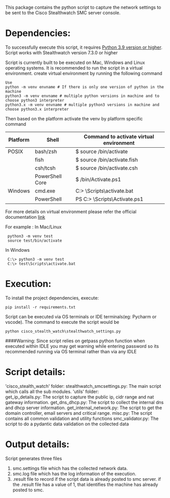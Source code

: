 This package contains the python script to capture the network settings to be sent to the 
Cisco Stealthwatch SMC server console.

# Dependencies:
To successfully execute this script, it requires [Python 3.9 version or higher](https://www.python.org/downloads/release/python-390/).
Script works with Stealthwatch version 7.3.0 or higher

Script is currently built to be executed on Mac, Windows and Linux operating systems.
It is recommended to run the script in a virtual environment. create virtual environment by running the following command
```
Use 
python -m venv envname # If there is only one version of python in the machine 
python3 -m venv envname # multiple python versions in machine and to choose python3 interpreter
python3.x -m venv envname # multiple python3 versions in machine and choose python3.x interpreter
```
Then based on the platform activate the venv by platform specific  command

| Platform      | Shell             | Command to activate virtual environment |
| ------------- | --------------  | --------------------------------------- |
| POSIX         | bash/zsh        |  $ source <venv>/bin/activate           |
|               | fish            |  $ source <venv>/bin/activate.fish      |
|               | csh/tcsh        |  $ source <venv>/bin/activate.csh       |
|               | PowerShell Core |  $ <venv>/bin/Activate.ps1              |
| Windows       | cmd.exe         |  C:\> <venv>\Scripts\activate.bat       |
|               | PowerShell      |  PS C:\> <venv>\Scripts\Activate.ps1    |

For more details on virtual environment please refer the official documentation [link](https://docs.python.org/3/library/venv.html)

For example :
In Mac/Linux
```
 python3 -m venv test
 source test/bin/activate
```
In Windows
```
 C:\> python3 -m venv test
 C:\> test\Scripts\activate.bat
```
# Execution:
To install the project dependencies, execute:
```
pip install -r requirements.txt
```
Script can be executed via OS terminals or IDE terminals(eg: Pycharm or vscode). 
The command to execute the script would be
```
python cisco_stealth_watch\stealthwatch_settings.py
```
####Warning: 
Since script relies on getpass python function when executed within IDLE you may get warning while entering 
password so its recommended running via OS terminal rather than via any IDLE



# Script details:

'cisco_stealth_watch' folder:
    stealthwatch_smcsettings.py: The main script which calls all the sub modules.
    'utils' folder:    
        get_ip_details.py: The script to capture the public ip, cidr range and nat gateway information.
        get_dns_dhcp.py: The script to collect the internal dns and dhcp server information.
        get_internal_network.py: The script to get the domain controller, email servers and critical range.
        misc.py: The script contains all common validation and utility functions
        smc_validator.py: The script to do a pydantic data validation on the collected data

# Output details:

Script generates three files
1. smc.settings file which has the collected network data.
2. smc.log file which has the log information of the execution.
3. .result file to record if the script data is already posted to smc server.
    if the .result file has a value of 1, that identifies the machine has already posted to smc.
